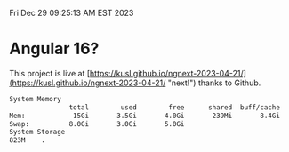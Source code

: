 Fri Dec 29 09:25:13 AM EST 2023

# Angular 16?


This project is live at [https://kusl.github.io/ngnext-2023-04-21/](https://kusl.github.io/ngnext-2023-04-21/ "next!") thanks to Github.

```bash
System Memory
               total        used        free      shared  buff/cache   available
Mem:            15Gi       3.5Gi       4.0Gi       239Mi       8.4Gi        11Gi
Swap:          8.0Gi       3.0Gi       5.0Gi
System Storage
823M	.
